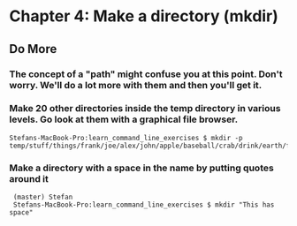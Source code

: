 
# Chapter 4: Make a directory (mkdir)

## Do More

### The concept of a "path" might confuse you at this point. Don't worry. We'll do a lot more with them and then you'll get it.

### Make 20 other directories inside the temp directory in various levels. Go look at them with a graphical file browser.
    Stefans-MacBook-Pro:learn_command_line_exercises $ mkdir -p temp/stuff/things/frank/joe/alex/john/apple/baseball/crab/drink/earth/forest/grass/hello/intuition/joke/kelp/large/monster/north/opus/practice/quest/repeat/swift/tortilla

### Make a directory with a space in the name by putting quotes around it

     (master) Stefan
     Stefans-MacBook-Pro:learn_command_line_exercises $ mkdir "This has space"


